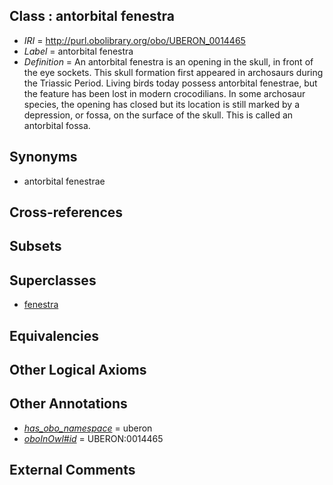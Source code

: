 
## Class : antorbital fenestra

 * *IRI* = http://purl.obolibrary.org/obo/UBERON_0014465
 * *Label* = antorbital fenestra
 * *Definition* = An antorbital fenestra is an opening in the skull, in front of the eye sockets. This skull formation first appeared in archosaurs during the Triassic Period. Living birds today possess antorbital fenestrae, but the feature has been lost in modern crocodilians. In some archosaur species, the opening has closed but its location is still marked by a depression, or fossa, on the surface of the skull. This is called an antorbital fossa.

## Synonyms

 * antorbital fenestrae

## Cross-references


## Subsets


## Superclasses

 * [fenestra](../../UBERON/05/UBERON_0004705.md)

## Equivalencies


## Other Logical Axioms


## Other Annotations

 * *[has_obo_namespace](../../ce/oboInOwl#hasOBONamespace.md)* = uberon
 * *[oboInOwl#id](../../id/oboInOwl#id.md)* = UBERON:0014465

## External Comments

